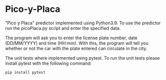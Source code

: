 # Pico-y-Placa
"Pico y Placa" predictor implemented using Python3.9. To use the predictor run the picoPlaca.py script and enter the specified data.

The program will ask you to enter the license plate number, date (DD/MM/YYYY) and time (HH:mm). With this, the program will tell you whether or not the car with the plate entered can circulate in the city.

The unit tests where implemented using pytest. To run the unit tests please install pytest with the following command: 

`pip install pytest`
